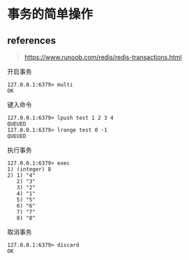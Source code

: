 # 事务的简单操作

## references

> https://www.runoob.com/redis/redis-transactions.html

开启事务

```
127.0.0.1:6379> multi
OK
```

键入命令

```
127.0.0.1:6379> lpush test 1 2 3 4
QUEUED
127.0.0.1:6379> lrange test 0 -1
QUEUED
```

执行事务

```
127.0.0.1:6379> exec
1) (integer) 8
2) 1) "4"
   2) "3"
   3) "2"
   4) "1"
   5) "5"
   6) "6"
   7) "7"
   8) "8"

```

取消事务

```
127.0.0.1:6379> discard
OK
```

